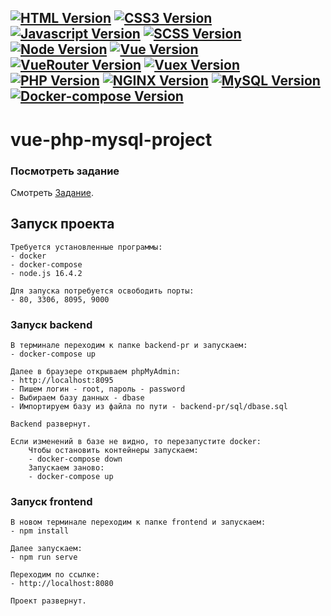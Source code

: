 [![HTML Version](https://img.shields.io/badge/HTML5-f06529)](https://developer.mozilla.org/en-US/)
[![CSS3 Version](https://img.shields.io/badge/CSS3-2965f1)](https://developer.mozilla.org/en-US/)
[![Javascript Version](https://img.shields.io/badge/JS-f0db4f)](https://developer.mozilla.org/en-US/)
[![SCSS Version](https://img.shields.io/badge/SCSS-ff7518)](https://sass-lang.com/)
[![Node Version](https://img.shields.io/badge/Node.js-16.4.2-blue)](https://nodejs.org/en/)
[![Vue Version](https://img.shields.io/badge/Vue.js-3-CC2336)](https://vuejs.org/)
[![VueRouter Version](https://img.shields.io/badge/Vue-Router-CC2336)](https://router.vuejs.org/)
[![Vuex Version](https://img.shields.io/badge/Vuex-CC2336)](https://vuex.vuejs.org/)
[![PHP Version](https://img.shields.io/badge/PHP-8.1-2347cc)](https://www.php.net/)
[![NGINX Version](https://img.shields.io/badge/NGINX-238c05)](https://www.nginx.com/)
[![MySQL Version](https://img.shields.io/badge/MySQL-8.0-06639d)](https://www.mysql.com/)
[![Docker-compose Version](https://img.shields.io/badge/Docker-Compose-237acc)](https://www.docker.com/)
---


# vue-php-mysql-project

### Посмотреть задание
Смотреть [Задание](./TASK.md).

## Запуск проекта
```
Требуется установленные программы: 
- docker
- docker-compose
- node.js 16.4.2

Для запуска потребуется освободить порты:
- 80, 3306, 8095, 9000 
```

### Запуск backend 
```
В терминале переходим к папке backend-pr и запускаем:
- docker-compose up

Далее в браузере открываем phpMyAdmin:
- http://localhost:8095
- Пишем логин - root, пароль - password
- Выбираем базу данных - dbase
- Импортируем базу из файла по пути - backend-pr/sql/dbase.sql

Backend развернут.

Если изменений в базе не видно, то перезапустите docker:
    Чтобы остановить контейнеры запускаем:
    - docker-compose down
    Запускаем заново:
    - docker-compose up
```

### Запуск frontend 
```
В новом терминале переходим к папке frontend и запускаем: 
- npm install

Далее запускаем:
- npm run serve

Переходим по ссылке:
- http://localhost:8080

Проект развернут.
```


